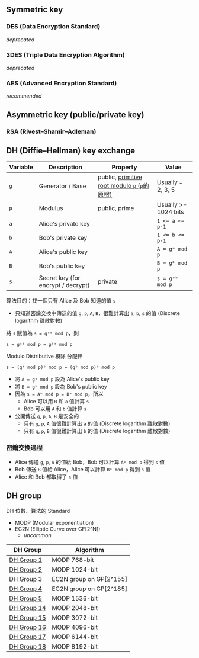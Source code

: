 ## Symmetric key

### DES (Data Encryption Standard)

*deprecated*

### 3DES (Triple Data Encryption Algorithm)

*deprecated*

### AES (Advanced Encryption Standard)

*recommended*

## Asymmetric key (public/private key)

### RSA (Rivest–Shamir–Adleman)

## DH (Diffie–Hellman) key exchange

| Variable | Description | Property | Value |
| - | - | - | - |
| `g` | Generator / Base | public, [primitive root modulo `p` (`p`的原根)](https://en.wikipedia.org/wiki/Primitive_root_modulo_n) | Usually = 2, 3, 5 |
| `p` | Modulus | public, prime | Usually >= 1024 bits |
| `a` | Alice's private key | | `1 <= a <= p-1` |
| `b` | Bob's private key | | `1 <= b <= p-1` |
| `A` | Alice's public key | | `A = gᵃ mod p` |
| `B` | Bob's public key | | `B = gᵇ mod p` |
| `s` | Secret key (for encrypt / decrypt) | private | `s = gᵃᵇ mod p` |

算法目的：找一個只有 Alice 及 Bob 知道的值 `s`

- 只知道密鑰交換中傳送的值 `g`, `p`, `A`, `B`，很難計算出 `a`, `b`, `s` 的值 (Discrete logarithm 離散對數)

將 `s` 賦值為 `s = gᵃᵇ mod p`，則

```
s = gᵃᵇ mod p = gᵇᵃ mod p
```

Modulo Distributive 模除 分配律
```
s = (gᵃ mod p)ᵇ mod p = (gᵇ mod p)ᵃ mod p
```

- 將 `A = gᵃ mod p` 設為 Alice's public key
- 將 `B = gᵇ mod p` 設為 Bob's public key
- 因為 `s = Aᵇ mod p = Bᵃ mod p`，所以
  - Alice 可以用 `B` 和 `a` 值計算 `s`
  - Bob 可以用 `A` 和 `b` 值計算 `s`
- 公開傳送 `g`, `p`, `A`, `B` 是安全的
  - 只有 `g`, `p`, `A` 值很難計算出 `a` 的值 (Discrete logarithm 離散對數)
  - 只有 `g`, `p`, `B` 值很難計算出 `b` 的值 (Discrete logarithm 離散對數)

### 密鑰交換過程

- Alice 傳送 `g`, `p`, `A` 的值給 Bob，Bob 可以計算 `Aᵇ mod p` 得到 `s` 值
- Bob 傳送 `B` 值給 Alice，Alice 可以計算 `Bᵃ mod p` 得到 `s` 值
- Alice 和 Bob 都取得了 `s` 值

## DH group

DH 位數、算法的 Standard

- MODP (Modular exponentiation)
- EC2N (Elliptic Curve over GF[2^N])
  - *uncommon*

| DH Group | Algorithm |
|-|-|
| [DH Group 1](https://tools.ietf.org/html/rfc2409#section-6.1) | MODP 768-bit |
| [DH Group 2](https://tools.ietf.org/html/rfc2409#section-6.2) | MODP 1024-bit |
| [DH Group 3](https://tools.ietf.org/html/rfc2409#section-6.3) | EC2N group on GP[2^155] |
| [DH Group 4](https://tools.ietf.org/html/rfc2409#section-6.4) | EC2N group on GP[2^185] |
| [DH Group 5](https://tools.ietf.org/html/rfc3526#section-2) | MODP 1536-bit |
| [DH Group 14](https://tools.ietf.org/html/rfc3526#section-3) | MODP 2048-bit |
| [DH Group 15](https://tools.ietf.org/html/rfc3526#section-4) | MODP 3072-bit |
| [DH Group 16](https://tools.ietf.org/html/rfc3526#section-5) | MODP 4096-bit |
| [DH Group 17](https://tools.ietf.org/html/rfc3526#section-6) | MODP 6144-bit |
| [DH Group 18](https://tools.ietf.org/html/rfc3526#section-7) | MODP 8192-bit |
